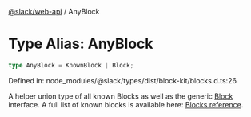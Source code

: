 [@slack/web-api](../index.md) / AnyBlock

# Type Alias: AnyBlock

```ts
type AnyBlock = KnownBlock | Block;
```

Defined in: node\_modules/@slack/types/dist/block-kit/blocks.d.ts:26

A helper union type of all known Blocks as well as the generic [Block](../interfaces/Block.md) interface. A full list of known blocks
is available here: [Blocks reference](https://docs.slack.dev/reference/block-kit/blocks).
